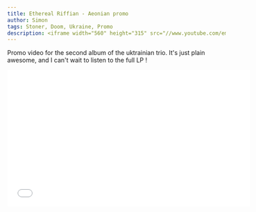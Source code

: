 ```yaml
---
title: Ethereal Riffian - Aeonian promo
author: Simon
tags: Stoner, Doom, Ukraine, Promo
description: <iframe width="560" height="315" src="//www.youtube.com/embed/jetG54H3RxM" frameborder="0" allowfullscreen></iframe>
---
```


Promo video for the second album of the uktrainian trio. It's just plain awesome, and I can't wait to listen to the full LP !  

<iframe width="560" height="315" src="//www.youtube.com/embed/jetG54H3RxM" frameborder="0" allowfullscreen></iframe>
